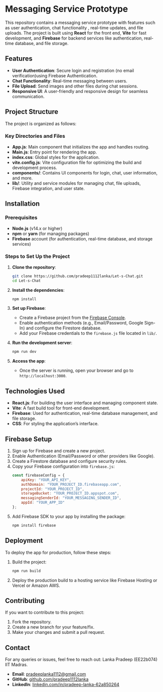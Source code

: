 # Messaging Service Prototype

This repository contains a messaging service prototype with features such as user authentication, chat functionality , real-time updates, and file uploads. The project is built using **React** for the front end, **Vite** for fast development, and **Firebase** for backend services like authentication, real-time database, and file storage.

## Features

- **User Authentication**: Secure login and registration (no email verification)using Firebase Authentication.
- **Chat Functionality**: Real-time messaging between users.
- **File Upload**: Send images and other files during chat sessions.
- **Responsive UI**: A user-friendly and responsive design for seamless communication.

## Project Structure

The project is organized as follows:


### Key Directories and Files

- **App.js**: Main component that initializes the app and handles routing.
- **Main.js**: Entry point for rendering the app.
- **index.css**: Global styles for the application.
- **vite.config.js**: Vite configuration file for optimizing the build and development process.
- **components/**: Contains UI components for login, chat, user information, and more.
- **lib/**: Utility and service modules for managing chat, file uploads, Firebase integration, and user state.

## Installation

### Prerequisites

- **Node.js** (v14.x or higher)
- **npm** or **yarn** (for managing packages)
- **Firebase** account (for authentication, real-time database, and storage services)

### Steps to Set Up the Project

1. **Clone the repository**:
    ```bash
    git clone https://github.com/pradeep1112lanka/Let-s-Chat.git
    cd Let-s-Chat
    ```

2. **Install the dependencies**:
    ```bash
    npm install
    ```

3. **Set up Firebase**:
    - Create a Firebase project from the [Firebase Console](https://console.firebase.google.com/).
    - Enable authentication methods (e.g., Email/Password, Google Sign-In) and configure the Firestore database.
    - Add your Firebase credentials to the `firebase.js` file located in `lib/`.

4. **Run the development server**:
    ```bash
    npm run dev
    ```

5. **Access the app**:
    - Once the server is running, open your browser and go to `http://localhost:3000`.

## Technologies Used

- **React.js**: For building the user interface and managing component state.
- **Vite**: A fast build tool for front-end development.
- **Firebase**: Used for authentication, real-time database management, and file storage.
- **CSS**: For styling the application’s interface.

## Firebase Setup

1. Sign up for Firebase and create a new project.
2. Enable Authentication (Email/Password or other providers like Google).
3. Create a Firestore database and configure security rules.
4. Copy your Firebase configuration into `firebase.js`:
    ```javascript
    const firebaseConfig = {
        apiKey: "YOUR_API_KEY",
        authDomain: "YOUR_PROJECT_ID.firebaseapp.com",
        projectId: "YOUR_PROJECT_ID",
        storageBucket: "YOUR_PROJECT_ID.appspot.com",
        messagingSenderId: "YOUR_MESSAGING_SENDER_ID",
        appId: "YOUR_APP_ID"
    };
    ```
5. Add Firebase SDK to your app by installing the package:
    ```bash
    npm install firebase
    ```

## Deployment

To deploy the app for production, follow these steps:

1. Build the project:
    ```bash
    npm run build
    ```

2. Deploy the production build to a hosting service like Firebase Hosting or Vercel or Amazon AWS.

## Contributing

If you want to contribute to this project:

1. Fork the repository.
2. Create a new branch for your feature/fix.
3. Make your changes and submit a pull request.

## Contact

For any queries or issues, feel free to reach out:
Lanka Pradeep (EE22b074) IIT Madras.
- **Email**: [pradeeplanka1112@gmail.com](mailto:pradeeplanka1112@gmail.com)
- **GitHub**: [github.com/pradeep1112lanka](https://github.com/pradeep1112lanka)
- **LinkedIn**: [linkedin.com/in/pradeep-lanka-62a850264](https://www.linkedin.com/in/pradeep-lanka-62a850264)


